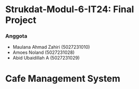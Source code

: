 # Strukdat-Modul-6-IT24: Final Project

### Anggota
* Maulana Ahmad Zahiri (5027231010)
* Amoes Noland (5027231028)
* Abid Ubaidillah A (5027231029)

# Cafe Management System

